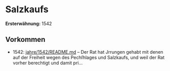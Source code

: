 # Salzkaufs

**Ersterwähnung:** 1542

## Vorkommen
- 1542: [jahre/1542/README.md](../jahre/1542/README.md) – Der Rat hat Jrrungen gehabt mit denen auf der
Freiheit wegen des Pechſhlages und Salzkaufs, und weil
der Rat vorher berechtigt und damit pri...
